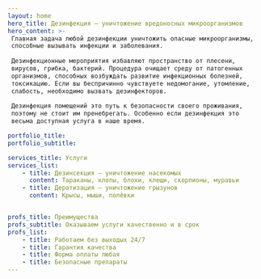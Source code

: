 ```yaml
---
layout: home
hero_title: Дезинфекция – уничтожение вредоносных микроорганизмов
hero_content: >-
 Главная задача любой дезинфекции уничтожить опасные микроорганизмы, 
 способные вызывать инфекции и заболевания.
 
 Дезинфекционные мероприятия избавляют пространство от плесени, 
 вирусов, грибка, бактерий. Процедура очищает среду от патогенных 
 организмов, способных возбуждать развитие инфекционных болезней, 
 токсикацию. Если вы беспричинно чувствуете недомогание, утомление, 
 слабость, необходимо вызвать дезинфекторов. 
 
 Дезинфекция помещений это путь к безопасности своего проживания, 
 поэтому не стоит им пренебрегать. Особенно если дезинфекция это 
 весьма доступная услуга в наше время.

portfolio_title:
portfolio_subtitle:

services_title: Услуги
services_list:
    - title: Дезинсекция – уничтожение насекомых
      content: Тараканы, клопы, блохи, клещи, скорпионы, муравьи
    - title: Дератизация — уничтожение грызунов
      content: Крысы, мыши, полёвки


profs_title: Преимущества
profs_subtitle: Оказываем услуги качественно и в срок
profs_list:
    - title: Работаем без выходых 24/7
    - title: Гарантия качества
    - title: Форма оплаты любая
    - title: Безопасные препараты
---
```


